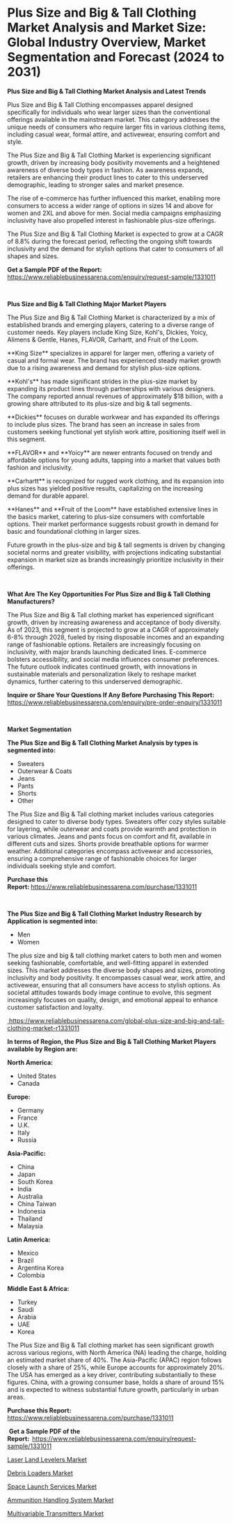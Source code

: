 <p><h1>Plus Size and Big & Tall Clothing Market Analysis and Market Size: Global Industry Overview, Market Segmentation and Forecast (2024 to 2031)</h1></p><p><strong>Plus Size and Big & Tall Clothing Market Analysis and Latest Trends</strong></p>
<p><p>Plus Size and Big & Tall Clothing encompasses apparel designed specifically for individuals who wear larger sizes than the conventional offerings available in the mainstream market. This category addresses the unique needs of consumers who require larger fits in various clothing items, including casual wear, formal attire, and activewear, ensuring comfort and style.</p><p>The Plus Size and Big & Tall Clothing Market is experiencing significant growth, driven by increasing body positivity movements and a heightened awareness of diverse body types in fashion. As awareness expands, retailers are enhancing their product lines to cater to this underserved demographic, leading to stronger sales and market presence.</p><p>The rise of e-commerce has further influenced this market, enabling more consumers to access a wider range of options in sizes 14 and above for women and 2XL and above for men. Social media campaigns emphasizing inclusivity have also propelled interest in fashionable plus-size offerings.</p><p>The Plus Size and Big & Tall Clothing Market is expected to grow at a CAGR of 8.8% during the forecast period, reflecting the ongoing shift towards inclusivity and the demand for stylish options that cater to consumers of all shapes and sizes.</p></p>
<p><strong>Get a Sample PDF of the Report:&nbsp;</strong> <a href="https://www.reliablebusinessarena.com/enquiry/request-sample/1331011?utm_campaign=1197&utm_medium=2&utm_source=Github&utm_content=ia&utm_term=19112024&utm_id=plus-size-and-big-tall-clothing">https://www.reliablebusinessarena.com/enquiry/request-sample/1331011</a></p>
<p>&nbsp;</p>
<p><strong>Plus Size and Big & Tall Clothing Major Market Players</strong></p>
<p><p>The Plus Size and Big & Tall Clothing Market is characterized by a mix of established brands and emerging players, catering to a diverse range of customer needs. Key players include King Size, Kohl's, Dickies, Yoicy, Alimens & Gentle, Hanes, FLAVOR, Carhartt, and Fruit of the Loom.</p><p>**King Size** specializes in apparel for larger men, offering a variety of casual and formal wear. The brand has experienced steady market growth due to a rising awareness and demand for stylish plus-size options.</p><p>**Kohl's** has made significant strides in the plus-size market by expanding its product lines through partnerships with various designers. The company reported annual revenues of approximately $18 billion, with a growing share attributed to its plus-size and big & tall segments.</p><p>**Dickies** focuses on durable workwear and has expanded its offerings to include plus sizes. The brand has seen an increase in sales from customers seeking functional yet stylish work attire, positioning itself well in this segment.</p><p>**FLAVOR** and **Yoicy** are newer entrants focused on trendy and affordable options for young adults, tapping into a market that values both fashion and inclusivity.</p><p>**Carhartt** is recognized for rugged work clothing, and its expansion into plus sizes has yielded positive results, capitalizing on the increasing demand for durable apparel.</p><p>**Hanes** and **Fruit of the Loom** have established extensive lines in the basics market, catering to plus-size consumers with comfortable options. Their market performance suggests robust growth in demand for basic and foundational clothing in larger sizes.</p><p>Future growth in the plus-size and big & tall segments is driven by changing societal norms and greater visibility, with projections indicating substantial expansion in market size as brands increasingly prioritize inclusivity in their offerings.</p></p>
<p>&nbsp;</p>
<p><strong>What Are The Key Opportunities For Plus Size and Big & Tall Clothing Manufacturers?</strong></p>
<p><p>The Plus Size and Big & Tall clothing market has experienced significant growth, driven by increasing awareness and acceptance of body diversity. As of 2023, this segment is projected to grow at a CAGR of approximately 6-8% through 2028, fueled by rising disposable incomes and an expanding range of fashionable options. Retailers are increasingly focusing on inclusivity, with major brands launching dedicated lines. E-commerce bolsters accessibility, and social media influences consumer preferences. The future outlook indicates continued growth, with innovations in sustainable materials and personalization likely to reshape market dynamics, further catering to this underserved demographic.</p></p>
<p><strong>Inquire or Share Your Questions If Any Before Purchasing This Report:</strong> <a href="https://www.reliablebusinessarena.com/enquiry/pre-order-enquiry/1331011?utm_campaign=1197&utm_medium=2&utm_source=Github&utm_content=ia&utm_term=19112024&utm_id=plus-size-and-big-tall-clothing">https://www.reliablebusinessarena.com/enquiry/pre-order-enquiry/1331011</a></p>
<p>&nbsp;</p>
<p><strong>Market Segmentation</strong></p>
<p><strong>The Plus Size and Big & Tall Clothing Market Analysis by types is segmented into:</strong></p>
<p><ul><li>Sweaters</li><li>Outerwear & Coats</li><li>Jeans</li><li>Pants</li><li>Shorts</li><li>Other</li></ul></p>
<p><p>The Plus Size and Big & Tall clothing market includes various categories designed to cater to diverse body types. Sweaters offer cozy styles suitable for layering, while outerwear and coats provide warmth and protection in various climates. Jeans and pants focus on comfort and fit, available in different cuts and sizes. Shorts provide breathable options for warmer weather. Additional categories encompass activewear and accessories, ensuring a comprehensive range of fashionable choices for larger individuals seeking style and comfort.</p></p>
<p><strong>Purchase this Report:&nbsp;</strong><a href="https://www.reliablebusinessarena.com/purchase/1331011?utm_campaign=1197&utm_medium=2&utm_source=Github&utm_content=ia&utm_term=19112024&utm_id=plus-size-and-big-tall-clothing">https://www.reliablebusinessarena.com/purchase/1331011</a></p>
<p>&nbsp;</p>
<p><strong>The Plus Size and Big & Tall Clothing Market Industry Research by Application is segmented into:</strong></p>
<p><ul><li>Men</li><li>Women</li></ul></p>
<p><p>The plus size and big & tall clothing market caters to both men and women seeking fashionable, comfortable, and well-fitting apparel in extended sizes. This market addresses the diverse body shapes and sizes, promoting inclusivity and body positivity. It encompasses casual wear, work attire, and activewear, ensuring that all consumers have access to stylish options. As societal attitudes towards body image continue to evolve, this segment increasingly focuses on quality, design, and emotional appeal to enhance customer satisfaction and loyalty.</p></p>
<p><a href="https://www.reliablebusinessarena.com/global-plus-size-and-big-and-tall-clothing-market-r1331011?utm_campaign=1197&utm_medium=2&utm_source=Github&utm_content=ia&utm_term=19112024&utm_id=plus-size-and-big-tall-clothing">&nbsp;https://www.reliablebusinessarena.com/global-plus-size-and-big-and-tall-clothing-market-r1331011</a></p>
<p><strong>In terms of Region, the Plus Size and Big & Tall Clothing Market Players available by Region are:</strong></p>
<p>
    <p> <strong> North America: </strong>
        <ul>
            <li>United States</li>
            <li>Canada</li>
        </ul>
        </p> 
    <p> <strong> Europe: </strong>
        <ul>
            <li>Germany</li>
            <li>France</li>
            <li>U.K.</li>
            <li>Italy</li>
            <li>Russia</li>
        </ul>
        </p> 
    <p> <strong> Asia-Pacific: </strong>
        <ul>
            <li>China</li>
            <li>Japan</li>
            <li>South Korea</li>
            <li>India</li>
            <li>Australia</li>
            <li>China Taiwan</li>
            <li>Indonesia</li>
            <li>Thailand</li>
            <li>Malaysia</li>
        </ul>
        </p> 
    <p> <strong> Latin America: </strong>
        <ul>
            <li>Mexico</li>
            <li>Brazil</li>
            <li>Argentina Korea</li>
            <li>Colombia</li>
        </ul>
        </p> 
    <p> <strong> Middle East & Africa: </strong>
        <ul>
            <li>Turkey</li>
            <li>Saudi</li>
            <li>Arabia</li>
            <li>UAE</li>
            <li>Korea</li>
        </ul>
    </p>
    </p>
<p><p>The Plus Size and Big & Tall clothing market has seen significant growth across various regions, with North America (NA) leading the charge, holding an estimated market share of 40%. The Asia-Pacific (APAC) region follows closely with a share of 25%, while Europe accounts for approximately 20%. The USA has emerged as a key driver, contributing substantially to these figures. China, with a growing consumer base, holds a share of around 15% and is expected to witness substantial future growth, particularly in urban areas.</p></p>
<p><strong>Purchase this Report: </strong><a href="https://www.reliablebusinessarena.com/purchase/1331011?utm_campaign=1197&utm_medium=2&utm_source=Github&utm_content=ia&utm_term=19112024&utm_id=plus-size-and-big-tall-clothing">https://www.reliablebusinessarena.com/purchase/1331011</a></p>
<p>&nbsp;<strong>Get a Sample PDF of the Report:&nbsp;&nbsp;</strong><a href="https://www.reliablebusinessarena.com/enquiry/request-sample/1331011?utm_campaign=1197&utm_medium=2&utm_source=Github&utm_content=ia&utm_term=19112024&utm_id=plus-size-and-big-tall-clothing">https://www.reliablebusinessarena.com/enquiry/request-sample/1331011</a></p>
<p><strong></strong></p>
<p><p><a href="https://www.linkedin.com/pulse/sustainability-trends-laser-land-levelers-industry-market-75uxe?utm_campaign=1197&utm_medium=2&utm_source=Github&utm_content=ia&utm_term=19112024&utm_id=plus-size-and-big-tall-clothing">Laser Land Levelers Market</a></p><p><a href="https://www.linkedin.com/pulse/debris-loaders-market-evolution-key-trends-regional-dynamics-u3cve?utm_campaign=1197&utm_medium=2&utm_source=Github&utm_content=ia&utm_term=19112024&utm_id=plus-size-and-big-tall-clothing">Debris Loaders Market</a></p><p><a href="https://issuu.com/reportprime-2/docs/space-launch-services-market-size-2_b0716d5b460855?utm_campaign=1197&utm_medium=2&utm_source=Github&utm_content=ia&utm_term=19112024&utm_id=plus-size-and-big-tall-clothing">Space Launch Services Market</a></p><p><a href="https://issuu.com/reportprime-2/docs/ammunition-handling-system-market-s_0fec2a207ddd7a?utm_campaign=1197&utm_medium=2&utm_source=Github&utm_content=ia&utm_term=19112024&utm_id=plus-size-and-big-tall-clothing">Ammunition Handling System Market</a></p><p><a href="https://www.linkedin.com/pulse/multivariable-transmitters-market-penetration-strategies-t6nge?utm_campaign=1197&utm_medium=2&utm_source=Github&utm_content=ia&utm_term=19112024&utm_id=plus-size-and-big-tall-clothing">Multivariable Transmitters Market</a></p></p>